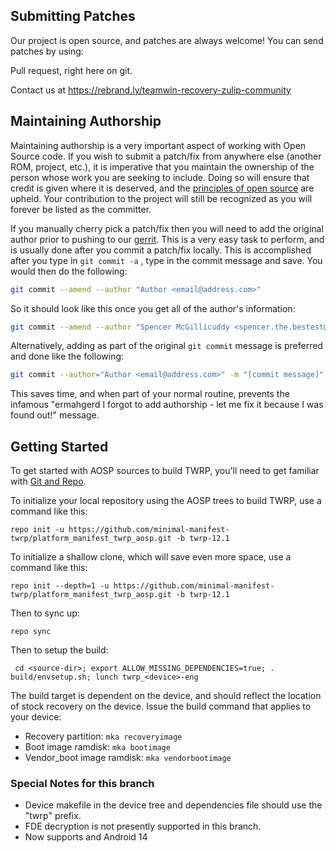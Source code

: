 ## Submitting Patches ##
Our project is open source, and patches are always welcome!
You can send patches by using:

Pull request, right here on git.

Contact us at https://rebrand.ly/teamwin-recovery-zulip-community

## Maintaining Authorship ##
Maintaining authorship is a very important aspect of working with Open Source code. If you wish to submit a patch/fix
from anywhere else (another ROM, project, etc.), it is imperative that you maintain the ownership of the person whose
work you are seeking to include. Doing so will ensure that credit is given where it is deserved, and
the [principles of open source](http://opensource.org/docs/osd)
are upheld. Your contribution to the project will still be recognized as you will forever be listed as the committer.

If you manually cherry pick a patch/fix then you will need to add the original author prior to pushing to
our [gerrit](https://gerrit.twrp.me). This is a very easy task to perform, and is usually done after you commit a
patch/fix locally. This is accomplished after you type in `git commit -a` , type in the commit message and save. You
would then do the following:

```bash
git commit --amend --author "Author <email@address.com>"
```

So it should look like this once you get all of the author's information:

```bash
git commit --amend --author "Spencer McGillicuddy <spencer.the.bestest@gmail.com>"
```

Alternatively, adding as part of the original `git commit` message is preferred and done like the following:

```bash
git commit --author="Author <email@address.com>" -m "[commit message]"
```

This saves time, and when part of your normal routine, prevents the infamous "ermahgerd I forgot to add authorship - let
me fix it because I was found out!" message.


## Getting Started ##
To get started with AOSP sources to build TWRP, you'll need to get familiar
with [Git and Repo](https://source.android.com/source/using-repo.html).

To initialize your local repository using the AOSP trees to build TWRP, use a command like this:

    repo init -u https://github.com/minimal-manifest-twrp/platform_manifest_twrp_aosp.git -b twrp-12.1

To initialize a shallow clone, which will save even more space, use a command like this:

    repo init --depth=1 -u https://github.com/minimal-manifest-twrp/platform_manifest_twrp_aosp.git -b twrp-12.1

Then to sync up:

    repo sync

Then to setup the build:

     cd <source-dir>; export ALLOW_MISSING_DEPENDENCIES=true; . build/envsetup.sh; lunch twrp_<device>-eng

The build target is dependent on the device, and should reflect the location of stock recovery on the device. Issue the build command that applies to your device:
- Recovery partition: `mka recoveryimage`
- Boot image ramdisk: `mka bootimage`
- Vendor_boot image ramdisk: `mka vendorbootimage`

### Special Notes for this branch
- Device makefile in the device tree and dependencies file should use the "twrp" prefix.
- FDE decryption is not presently supported in this branch.
- Now supports and Android 14
